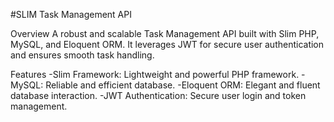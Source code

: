 #SLIM Task Management API

Overview
A robust and scalable Task Management API built with Slim PHP, MySQL, and Eloquent ORM. It leverages JWT for secure user authentication and ensures smooth task handling.

Features
-Slim Framework: Lightweight and powerful PHP framework.
-MySQL: Reliable and efficient database.
-Eloquent ORM: Elegant and fluent database interaction.
-JWT Authentication: Secure user login and token management.
